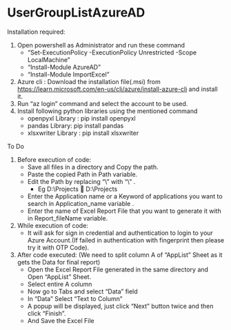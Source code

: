 # UserGroupListAzureAD
Installation required:
1) Open powershell as Administrator and run these command  
    -	“Set-ExecutionPolicy -ExecutionPolicy Unrestricted -Scope LocalMachine” 
    -	“Install-Module AzureAD” 
    -	“Install-Module ImportExcel”
2) Azure cli : Download the installation file(.msi) from https://learn.microsoft.com/en-us/cli/azure/install-azure-cli and install it.
3) Run “az login” command and select the account to be used.
4) Install following python libraries using the mentioned command 	
    - openpyxl Library : pip install openpyxl
    - pandas Library: pip install pandas
    - xlsxwriter Library : pip install xlsxwriter

To Do 
1) Before execution of code:
    -	Save all files in a directory and Copy the path.
    -	Paste the copied Path in Path variable.
    -	Edit the Path by replacing “\” with “\\” .
        -	Eg D:\Projects   D:\\Projects  
    -	Enter the Application name or a Keyword of applications you want to search in Application_name variable .
    -	Enter the name of Excel Report File that you want to generate it with in Report_fileName variable.
2) While execution of code:
    -	It will ask for sign in credential and authentication to login to your Azure Account.(If failed in authentication with fingerprint then please try it with OTP Code).
3) After code executed: (We need to split column A of “AppList” Sheet as it gets the Data for final report)
    -	Open the Excel Report File generated in the same directory and Open “AppList” Sheet.
    -	Select entire A column
    -	Now go to Tabs and select “Data” field
    -	In “Data” Select “Text to Column”
    -	A popup will be displayed, just click “Next” button twice and then click “Finish”.
    -	And Save the Excel File  
